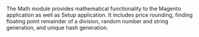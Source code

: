 The Math module provides mathematical functionality to the Magento application as well as Setup application.
It includes price rounding, finding floating point remainder of a division, random number and string generation, and unique hash generation.